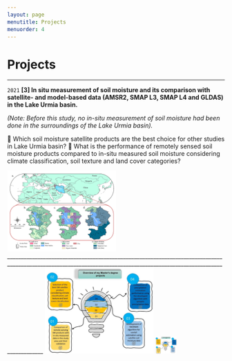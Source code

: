 ```yaml
---
layout: page
menutitle: Projects
menuorder: 4
---
```


# __Projects__


_________________________________________________________________________________________________________________________________________________________________________
`2021`
__[3] In situ measurement of soil moisture and its comparison with satellite- and model-based data (AMSR2, SMAP L3, SMAP L4 and GLDAS) in the Lake Urmia basin.__

*(Note: Before this study, no in-situ measurement of soil moisture had been done in the surroundings of the Lake Urmia basin).*

	Which soil moisture satellite products are the best choice for other studies in Lake Urmia basin? 
	What is the performance of remotely sensed soil moisture products compared to in-situ measured soil moisture considering climate classification, soil texture and land cover categories?

<img src="/assets//project01.jpg" width=50% height=50%>
_________________________________________________________________________________________________________________________________________________________________________


<img src="/assets//overview.jpg" width=50% height=50%>
<img width="50" alt="overview" src="/assets//overview.jpg">
